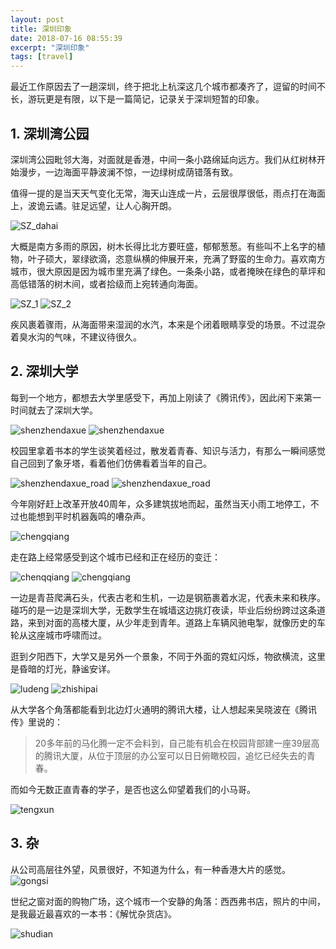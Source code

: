 ```yaml
---
layout: post
title: 深圳印象
date: 2018-07-16 08:55:39
excerpt: "深圳印象"
tags: [travel]
---
```


最近工作原因去了一趟深圳，终于把北上杭深这几个城市都凑齐了，逗留的时间不长，游玩更是有限，以下是一篇简记，记录关于深圳短暂的印象。

<!--more-->

## 1. 深圳湾公园

深圳湾公园毗邻大海，对面就是香港，中间一条小路绵延向远方。我们从红树林开始漫步，一边海面平静波澜不惊，一边绿树成荫错落有致。

值得一提的是当天天气变化无常，海天山连成一片，云层很厚很低，雨点打在海面上，波诡云谲。驻足远望，让人心胸开朗。

![SZ_dahai](https://wx3.sinaimg.cn/large/62de6081ly1ftf6q5zl1bj21hc0u0gmx.jpg)

大概是南方多雨的原因，树木长得比北方要旺盛，郁郁葱葱。有些叫不上名字的植物，叶子硕大，翠绿欲滴，恣意纵横的伸展开来，充满了野蛮的生命力。喜欢南方城市，很大原因是因为城市里充满了绿色。一条条小路，或者掩映在绿色的草坪和高低错落的树木间，或者拾级而上宛转通向海面。

![SZ_1](https://wx1.sinaimg.cn/large/62de6081ly1ftf6q5y65fj20mi0u0jsl.jpg)
![SZ_2](https://wx4.sinaimg.cn/mw690/62de6081ly1ftf6q5virwj20mi0u0dha.jpg)

疾风裹着骤雨，从海面带来湿润的水汽，本来是个闭着眼睛享受的场景。不过混杂着臭水沟的气味，不建议待很久。

## 2. 深圳大学

每到一个地方，都想去大学里感受下，再加上刚读了《腾讯传》，因此闲下来第一时间就去了深圳大学。

![shenzhendaxue](https://wx1.sinaimg.cn/large/62de6081ly1ftgf97v1m8j20mi0u0ab9.jpg)
![shenzhendaxue](https://wx3.sinaimg.cn/large/62de6081ly1ftf6q6a827j21400u0jtf.jpg)

校园里拿着书本的学生谈笑着经过，散发着青春、知识与活力，有那么一瞬间感觉自己回到了象牙塔，看着他们仿佛看着当年的自己。

![shenzhendaxue_road](https://wx4.sinaimg.cn/large/62de6081ly1ftf6q67ocij20mi0u0dhq.jpg)
![shenzhendaxue_road](https://wx4.sinaimg.cn/large/62de6081ly1ftf6q68ukrj20mi0u0abq.jpg)

今年刚好赶上改革开放40周年，众多建筑拔地而起，虽然当天小雨工地停工，不过也能想到平时机器轰鸣的嘈杂声。

![chengqiang](https://wx3.sinaimg.cn/large/62de6081ly1ftf6q64fmtj21400u0770.jpg)

走在路上经常感受到这个城市已经和正在经历的变迁：

![chenqqiang](https://wx3.sinaimg.cn/large/62de6081ly1ftf6q64z64j20mi0u0ta8.jpg)
![chengqiang](https://wx2.sinaimg.cn/large/62de6081ly1ftf6q662pyj20mi0u00u8.jpg)

一边是青苔爬满石头，代表古老和生机，一边是钢筋裹着水泥，代表未来和秩序。碰巧的是一边是深圳大学，无数学生在城墙这边挑灯夜读，毕业后纷纷跨过这条道路，来到对面的高楼大厦，从少年走到青年。道路上车辆风驰电掣，就像历史的车轮从这座城市呼啸而过。

逛到夕阳西下，大学又是另外一个景象，不同于外面的霓虹闪烁，物欲横流，这里是昏暗的灯光，静谧安详。

![ludeng](https://wx2.sinaimg.cn/large/62de6081ly1ftgf97we7vj20mi0u0aao.jpg)
![zhishipai](https://wx3.sinaimg.cn/large/62de6081ly1ftgf9809ynj20mi0u0gmk.jpg)

从大学各个角落都能看到北边灯火通明的腾讯大楼，让人想起来吴晓波在《腾讯传》里说的：

>20多年前的马化腾一定不会料到，自己能有机会在校园背部建一座39层高的腾讯大厦，从位于顶层的办公室可以日日俯瞰校园，追忆已经失去的青春。

而如今无数正直青春的学子，是否也这么仰望着我们的小马哥。

![tengxun](https://wx4.sinaimg.cn/large/62de6081ly1ftgf97yvhij20mi0u0dgf.jpg)

## 3. 杂

从公司高层往外望，风景很好，不知道为什么，有一种香港大片的感觉。
![gongsi](https://wx2.sinaimg.cn/large/62de6081ly1ftgf9820jzj21400u0762.jpg)

世纪之窗对面的购物广场，这个城市一个安静的角落：西西弗书店，照片的中间，是我最近最喜欢的一本书：《解忧杂货店》。

![shudian](https://wx2.sinaimg.cn/large/62de6081ly1ftgf97xhfqj20mi0u00u3.jpg)
